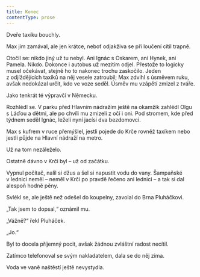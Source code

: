 ```yaml
---
title: Konec
contentType: prose
---
```


Dveře taxíku bouchly.

Max jim zamával, ale jen krátce, neboť odjakživa se při loučení cítil trapně.

Otočil se: nikdo jiný už tu nebyl. Ani Ignác s Oskarem, ani Hynek, ani Pamela. Nikdo. Dokonce i autobus už mezitím odjel. Přestože to logicky musel očekávat, stejně ho to nakonec trochu zaskočilo. Jeden z odjíždějících taxíků na něj vesele zatroubil; Max zdvihl s úsměvem ruku, avšak nedokázal určit, kdo ve voze seděl. Úsměv mu vzápětí zmizel z tváře.

Jako tenkrát té výpravčí v Německu.

Rozhlédl se. V parku před Hlavním nádražím ještě na okamžik zahlédl Olgu s Láďou a dětmi, ale po chvíli mu zmizeli z očí i oni. Pod stromem, kde před týdnem seděl Ignác, leželi nyní jacísi dva bezdomovci.

Max s kufrem v ruce přemýšlel, jestli pojede do Krče rovněž taxíkem nebo jestli půjde na Hlavní nádraží na metro.

Už na tom nezáleželo.

Ostatně dávno v Krči byl – už od začátku.

Vypnul počítač, nalil si džus a šel si napustit vodu do vany. Šampaňské v lednici neměl – neměl v Krči po pravdě řečeno ani lednici – a tak si dal alespoň hodně pěny.

Svlékl se, ale ještě než odešel do koupelny, zavolal do Brna Pluháčkovi.

„Tak jsem to dopsal,“ oznámil mu.

„Vážně?“ řekl Pluháček.

„Jo.“

Byl to docela příjemný pocit, avšak žádnou zvláštní radost necítil.

Zatímco telefonoval se svým nakladatelem, dala se do něj zima.

Voda ve vaně naštěstí ještě nevystydla.
